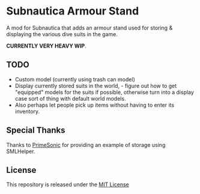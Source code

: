 # Subnautica Armour Stand

A mod for Subnautica that adds an armour stand used for storing & displaying the various dive suits in the game.

**CURRENTLY VERY HEAVY WIP**.

## TODO
- Custom model (currently using trash can model)
- Display currently stored suits in the world, - figure out how to get "equipped" models for the suits if possible, otherwise turn into a display case sort of thing with default world models.
- Also perhaps let people pick up items without having to enter its inventory.

## Special Thanks
Thanks to [PrimeSonic](https://github.com/PrimeSonic) for providing an example of storage using SMLHelper.

## License
This repository is released under the [MIT License](./LICENSE)